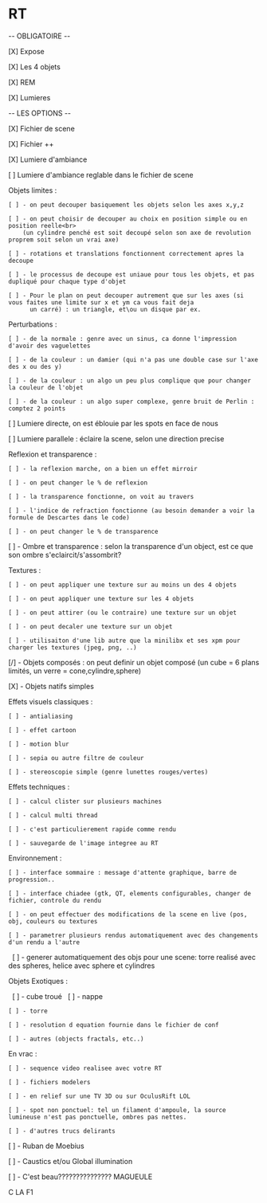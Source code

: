 # RT

-- OBLIGATOIRE --

   [X] Expose
   
   [X] Les 4 objets

   [X] REM

   [X] Lumieres


-- LES OPTIONS --

   [X] Fichier de scene

   [X] Fichier ++

   [X] Lumiere d'ambiance
   
   [ ] Lumiere d'ambiance reglable dans le fichier de scene

   Objets limites :
    
    [ ] - on peut decouper basiquement les objets selon les axes x,y,z
    
    [ ] - on peut choisir de decouper au choix en position simple ou en position reelle<br>
        (un cylindre penché est soit decoupé selon son axe de revolution proprem soit selon un vrai axe)
          
    [ ] - rotations et translations fonctionnent correctement apres la decoupe
    
    [ ] - le processus de decoupe est uniaue pour tous les objets, et pas dupliqué pour chaque type d'objet
    
    [ ] - Pour le plan on peut decouper autrement que sur les axes (si vous faites une limite sur x et ym ca vous fait deja
          un carré) : un triangle, et\ou un disque par ex.
          
   Perturbations :
    
    [ ] - de la normale : genre avec un sinus, ca donne l'impression d'avoir des vaguelettes
    
    [ ] - de la couleur : un damier (qui n'a pas une double case sur l'axe des x ou des y)
    
    [ ] - de la couleur : un algo un peu plus complique que pour changer la couleur de l'objet
    
    [ ] - de la couleur : un algo super complexe, genre bruit de Perlin : comptez 2 points
    
[ ] Lumiere directe, on est éblouie par les spots en face de nous

[ ] Lumiere parallele : éclaire la scene, selon une direction precise

   Reflexion et transparence :
    
    [ ] - la reflexion marche, on a bien un effet mirroir
    
    [ ] - on peut changer le % de reflexion
    
    [ ] - la transparence fonctionne, on voit au travers
    
    [ ] - l'indice de refraction fonctionne (au besoin demander a voir la formule de Descartes dans le code)
    
    [ ] - on peut changer le % de transparence
    
[ ] - Ombre et transparence : selon la transparence d'un object, est ce que son ombre s'eclaircit/s'assombrit?

   Textures :
    
    [ ] - on peut appliquer une texture sur au moins un des 4 objets
    
    [ ] - on peut appliquer une texture sur les 4 objets
    
    [ ] - on peut attirer (ou le contraire) une texture sur un objet
    
    [ ] - on peut decaler une texture sur un objet
   
    [ ] - utilisaiton d'une lib autre que la minilibx et ses xpm pour charger les textures (jpeg, png, ..)
    
[/] - Objets composés : on peut definir un objet composé (un cube = 6 plans limités, un verre = cone,cylindre,sphere)

[X] - Objets natifs simples

 Effets visuels classiques :
    
    [ ] - antialiasing
    
    [ ] - effet cartoon
    
    [ ] - motion blur
    
    [ ] - sepia ou autre filtre de couleur
   
    [ ] - stereoscopie simple (genre lunettes rouges/vertes)
    
 Effets techniques :
    
    [ ] - calcul clister sur plusieurs machines
    
    [ ] - calcul multi thread
    
    [ ] - c'est particulierement rapide comme rendu
    
    [ ] - sauvegarde de l'image integree au RT
   
 Environnement :
    
    [ ] - interface sommaire : message d'attente graphique, barre de progression..
    
    [ ] - interface chiadee (gtk, QT, elements configurables, changer de fichier, controle du rendu
    
    [ ] - on peut effectuer des modifications de la scene en live (pos, obj, couleurs ou textures
    
    [ ] - parametrer plusieurs rendus automatiquement avec des changements d'un rendu a l'autre
   
    [ ] - generer automatiquement des objs pour une scene: torre realisé avec des spheres, helice avec sphere et cylindres
    
 Objets Exotiques :
    
    [ ] - cube troué
  
    [ ] - nappe
    
    [ ] - torre
    
    [ ] - resolution d equation fournie dans le fichier de conf
   
    [ ] - autres (objects fractals, etc..)
    
 En vrac :
    
    [ ] - sequence video realisee avec votre RT
    
    [ ] - fichiers modelers
    
    [ ] - en relief sur une TV 3D ou sur OculusRift LOL
    
    [ ] - spot non ponctuel: tel un filament d'ampoule, la source lumineuse n'est pas ponctuelle, ombres pas nettes.
   
    [ ] - d'autres trucs delirants
    
[ ] - Ruban de Moebius

[ ] - Caustics et/ou Global illumination

[ ] - C'est beau??????????????? MAGUEULE

C LA F1
    

